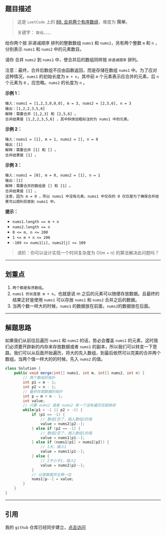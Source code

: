 ## 题目描述

> 这是 `LeetCode` 上的 [88. 合并两个有序数组](https://leetcode-cn.com/problems/merge-sorted-array/)，难度为 **简单**。
>
> 关键字： `数组`、``、``、``、``

给你两个按 非递减顺序 排列的整数数组 `nums1` 和 `nums2`，另有两个整数 `m` 和 `n` ，分别表示 `nums1` 和 `nums2` 中的元素数目。

请你 合并 `nums2` 到 `nums1` 中，使合并后的数组同样按 `非递减顺序` 排列。

注意：最终，合并后数组不应由函数返回，而是存储在数组 `nums1` 中。为了应对这种情况，`nums1` 的初始长度为 `m + n`，其中前 `m` 个元素表示应合并的元素，后 `n` 个元素为 `0` ，应忽略。`nums2` 的长度为 `n` 。

**示例 1：**
```
输入：nums1 = [1,2,3,0,0,0], m = 3, nums2 = [2,5,6], n = 3
输出：[1,2,2,3,5,6]
解释：需要合并 [1,2,3] 和 [2,5,6] 。
合并结果是 [1,2,2,3,5,6] ，其中斜体加粗标注的为 nums1 中的元素。
```

**示例 2：**
```
输入：nums1 = [1], m = 1, nums2 = [], n = 0
输出：[1]
解释：需要合并 [1] 和 [] 。
合并结果是 [1] 。
```

**示例 3：**
```
输入：nums1 = [0], m = 0, nums2 = [1], n = 1
输出：[1]
解释：需要合并的数组是 [] 和 [1] 。
合并结果是 [1] 。
注意，因为 m = 0 ，所以 nums1 中没有元素。nums1 中仅存的 0 仅仅是为了确保合并结果可以顺利存放到 nums1 中。
```

**提示：**
- `nums1.length == m + n`
- `nums2.length == n`
- `0 <= m, n <= 200`
- `1 <= m + n <= 200`
- `-109 <= nums1[i], nums2[j] <= 109`

> 进阶：你可以设计实现一个时间复杂度为 O(m + n) 的算法解决此问题吗？

<hr>

## 划重点
1. `两个都是有序数组`。
2. `nums1 的长度是 m + n`，也就是说 m 之后的元素可以随便存放数据。且最终的结果正好是使用 `nums1` 可以存放 `nums1` 和 `nums2` 合并之后的数据。
3. 当两个数一样大的时候，`nums1` 的数据放在前面，`nums2`的数据放在后面。

<hr>

## 解题思路
如果我们从前往后遍历 `nums1` 和 `nums2` 的话，势必会覆盖 `nums1` 的元素，这时我们必须要开辟新的内存来存放数据或者 `nums1` 的副本，所以我们可以转变一下思路，我们可以从后面开始遍历，将大的先入数组，到最后依然可以完美的合并两个数组。当两个值一样大的的时候，先入 `nums2` 的值。
```java
class Solution {
    public void merge(int[] nums1, int m, int[] nums2, int n) {
        // 两个数组的指针
        int p1 = m - 1;
        int p2 = n - 1;
        // 最终存放数据的指针
        int p = m + n - 1;
        int value;
        // 只要 nums1 或者 nums2 有一个没有遍历完就继续
        while(p1 > -1 || p2 > -1) {
            if (p1 == -1) {
                // 数组1空了，插入数组2的值
                value = nums2[p2--];
            } else if (p2 == -1) {
                // 数组2空了，插入数组1的值
                value = nums1[p1--];
            } else if (nums1[p1] > nums2[p2]) {
                // 1大，插入1
                value = nums1[p1--];
            } else {
                // 2不小于1，插入2
                value = nums2[p2--];
            }
            // 记录数据并左移一位
            nums1[p--] = value;
        }
    }
}
```

<hr>

## 引用
我的 `github` 仓库已经同步建立，[点击访问](https://github.com/haonange1314/defeat-leetcode)
